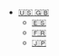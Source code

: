 <!-- _navbar.md -->

* [:us: :uk:](index.md)
  * [:es:](es/index.md)
  * [:fr:](fr/index.md)
  * [:jp:](jp/index.md)
